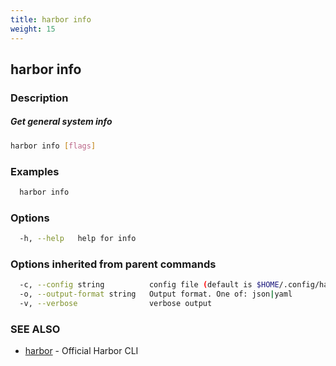 ```yaml
---
title: harbor info
weight: 15
---
```

## harbor info

### Description

##### Get general system info

```sh
harbor info [flags]
```

### Examples

```sh
  harbor info
```

### Options

```sh
  -h, --help   help for info
```

### Options inherited from parent commands

```sh
  -c, --config string          config file (default is $HOME/.config/harbor-cli/config.yaml)
  -o, --output-format string   Output format. One of: json|yaml
  -v, --verbose                verbose output
```

### SEE ALSO

* [harbor](harbor.md)	 - Official Harbor CLI


